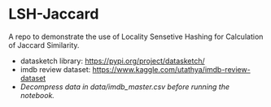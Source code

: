 # LSH-Jaccard
A repo to demonstrate the use of Locality Sensetive Hashing for Calculation of Jaccard Similarity.

- datasketch library: https://pypi.org/project/datasketch/
- imdb review dataset: https://www.kaggle.com/utathya/imdb-review-dataset
- *Decompress data in data/imdb\_master.csv before running the notebook.*

